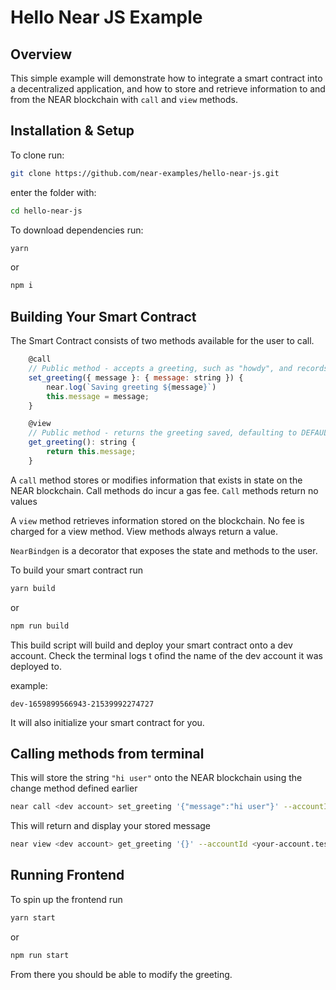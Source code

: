 # Hello Near JS Example

## Overview

This simple example will demonstrate how to integrate a smart contract into a decentralized application, and how to store and retrieve information to and from the NEAR blockchain with `call` and `view` methods.

## Installation & Setup

To clone run:

```bash
git clone https://github.com/near-examples/hello-near-js.git
```

enter the folder with:

```bash
cd hello-near-js
```

To download dependencies run:

```bash
yarn
```

or

```bash
npm i
```

## Building Your Smart Contract

The Smart Contract consists of two methods available for the user to call.

```javascript
    @call
    // Public method - accepts a greeting, such as "howdy", and records it
    set_greeting({ message }: { message: string }) {
        near.log(`Saving greeting ${message}`)
        this.message = message;
    }

    @view
    // Public method - returns the greeting saved, defaulting to DEFAULT_MESSAGE
    get_greeting(): string {
        return this.message;
    }

```

A `call` method stores or modifies information that exists in state on the NEAR blockchain. Call methods do incur a gas fee. `Call` methods return no values

A `view` method retrieves information stored on the blockchain. No fee is charged for a view method. View methods always return a value.

`NearBindgen` is a decorator that exposes the state and methods to the user.

To build your smart contract run

```bash
yarn build

```

or

```bash
npm run build
```

This build script will build and deploy your smart contract onto a dev account. Check the terminal logs t ofind the name of the dev account it was deployed to.

example:

```
dev-1659899566943-21539992274727
```

It will also initialize your smart contract for you.

## Calling methods from terminal

This will store the string `"hi user"` onto the NEAR blockchain using the change method defined earlier

```bash
near call <dev account> set_greeting '{"message":"hi user"}' --accountId <your-account-name.testnet>
```

This will return and display your stored message

```bash
near view <dev account> get_greeting '{}' --accountId <your-account.testnet>

```

## Running Frontend

To spin up the frontend run

```bash
yarn start
```

or

```bash
npm run start
```

From there you should be able to modify the greeting.
